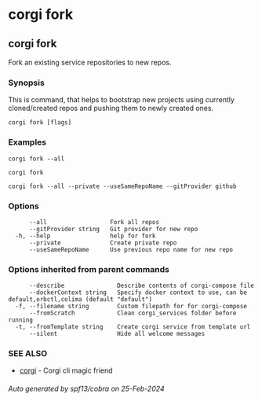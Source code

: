 # corgi fork

## corgi fork

Fork an existing service repositories to new repos.

### Synopsis

This is command, that helps to bootstrap new projects using currently cloned/created repos and pushing them to newly created ones.

```
corgi fork [flags]
```

### Examples

```
corgi fork --all

corgi fork

corgi fork --all --private --useSameRepoName --gitProvider github
```

### Options

```
      --all                  Fork all repos
      --gitProvider string   Git provider for new repo
  -h, --help                 help for fork
      --private              Create private repo
      --useSameRepoName      Use previous repo name for new repo
```

### Options inherited from parent commands

```
      --describe               Describe contents of corgi-compose file
      --dockerContext string   Specify docker context to use, can be default,orbctl,colima (default "default")
  -f, --filename string        Custom filepath for for corgi-compose
      --fromScratch            Clean corgi_services folder before running
  -t, --fromTemplate string    Create corgi service from template url
      --silent                 Hide all welcome messages
```

### SEE ALSO

* [corgi](corgi)	 - Corgi cli magic friend

###### Auto generated by spf13/cobra on 25-Feb-2024
